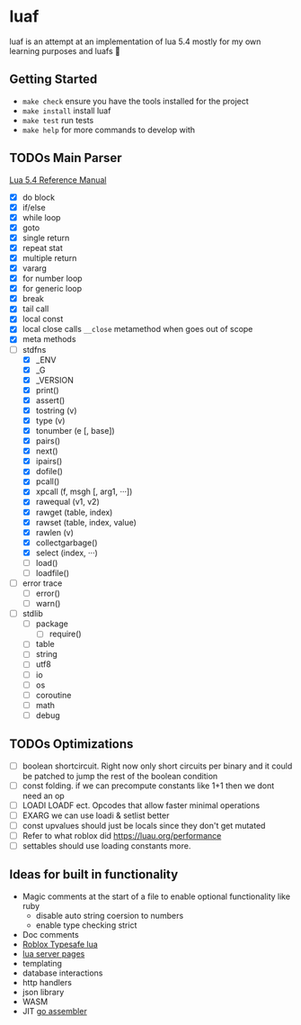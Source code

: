 # luaf
luaf is an attempt at an implementation of lua 5.4 mostly for my own learning
purposes and luafs 🤠

## Getting Started
- `make check` ensure you have the tools installed for the project
- `make install` install luaf
- `make test` run tests
- `make help` for more commands to develop with

## TODOs Main Parser
[Lua 5.4 Reference Manual](https://www.lua.org/manual/5.4/)
- [x] do block
- [x] if/else
- [x] while loop
- [x] goto
- [x] single return
- [x] repeat stat
- [x] multiple return
- [x] vararg
- [x] for number loop
- [x] for generic loop
- [x] break
- [x] tail call
- [x] local const
- [x] local close calls `__close` metamethod when goes out of scope
- [x] meta methods
- [ ] stdfns
    - [x] \_ENV
    - [x] \_G
    - [x] \_VERSION
    - [x] print()
    - [x] assert()
    - [x] tostring (v)
    - [x] type (v)
    - [x] tonumber (e [, base])
    - [x] pairs()
    - [x] next()
    - [x] ipairs()
    - [x] dofile()
    - [x] pcall()
    - [x] xpcall (f, msgh [, arg1, ···])
    - [x] rawequal (v1, v2)
    - [x] rawget (table, index)
    - [x] rawset (table, index, value)
    - [x] rawlen (v)
    - [x] collectgarbage()
    - [x] select (index, ···)
    - [ ] load()
    - [ ] loadfile()
- [ ] error trace
    - [ ] error()
    - [ ] warn()
- [ ] stdlib
    - [ ] package
        - [ ] require()
    - [ ] table
    - [ ] string
    - [ ] utf8
    - [ ] io
    - [ ] os
    - [ ] coroutine
    - [ ] math
    - [ ] debug

## TODOs Optimizations
- [ ] boolean shortcircuit. Right now only short circuits per binary and it could
    be patched to jump the rest of the boolean condition
- [ ] const folding. if we can precompute constants like 1+1 then we dont need an op
- [ ] LOADI LOADF ect. Opcodes that allow faster minimal operations
- [ ] EXARG we can use loadi & setlist better
- [ ] const upvalues should just be locals since they don't get mutated
- [ ] Refer to what roblox did https://luau.org/performance
- [ ] settables should use loading constants more.

## Ideas for built in functionality
- Magic comments at the start of a file to enable optional functionality like ruby
    - disable auto string coersion to numbers
    - enable type checking strict
- Doc comments
- [Roblox Typesafe lua](https://luau.org/)
- [lua server pages](https://github.com/clark15b/luasp)
- templating
- database interactions
- http handlers
- json library
- WASM
- JIT [go assembler](https://github.com/twitchyliquid64/golang-asm)
